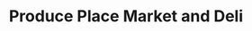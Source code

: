 ---
title: "Produce Place Market and Deli"
url: /willoughby-hills/produce-place-market-and-deli/
shop: Gemüse & Obst
---